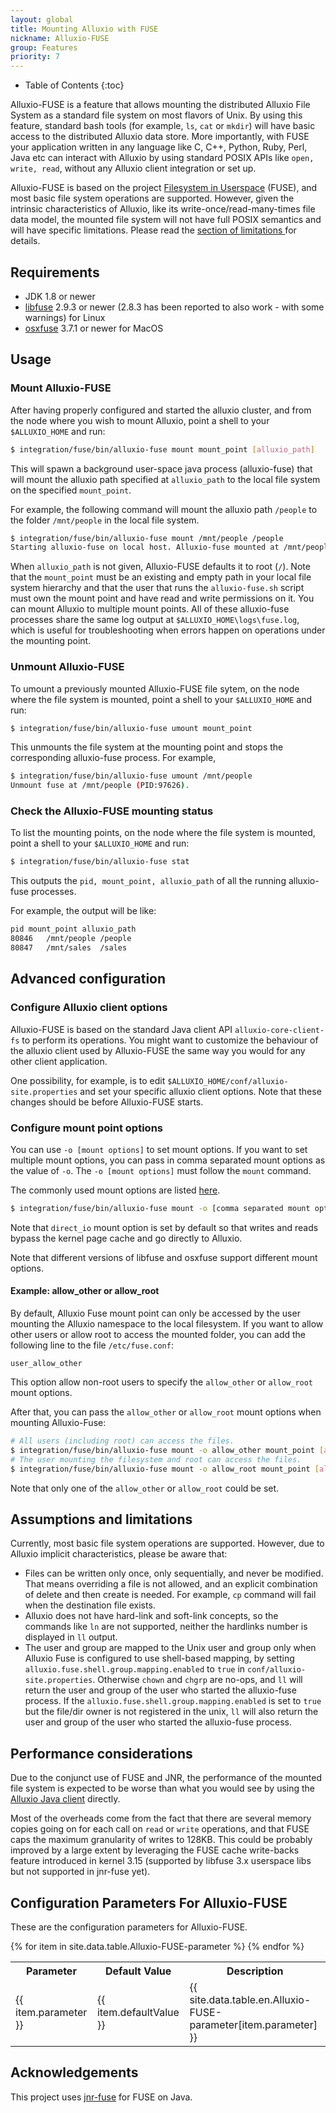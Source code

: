 ```yaml
---
layout: global
title: Mounting Alluxio with FUSE
nickname: Alluxio-FUSE
group: Features
priority: 7
---
```


* Table of Contents
{:toc}

Alluxio-FUSE is a feature that allows mounting the distributed Alluxio File System as a standard
file system on most flavors of Unix. By using this feature, standard bash tools (for example, `ls`,
`cat` or `mkdir`) will have basic access to the distributed Alluxio data store. More importantly,
with FUSE your application written in any language like C, C++, Python, Ruby, Perl, Java etc can
interact with Alluxio by using standard POSIX APIs like `open, write, read`, without any Alluxio
client integration or set up.

Alluxio-FUSE is based on the project [Filesystem in Userspace](http://fuse.sourceforge.net/) (FUSE),
and most basic file system operations are supported. However, given the intrinsic characteristics of
Alluxio, like its write-once/read-many-times file data model, the mounted file system will not have
full POSIX semantics and will have specific limitations.  Please read the [section of limitations
](#assumptions-and-limitations) for details.

## Requirements

* JDK 1.8 or newer 
* [libfuse](https://github.com/libfuse/libfuse) 2.9.3 or newer (2.8.3 has been
  reported to also work - with some warnings) for Linux 
* [osxfuse](https://osxfuse.github.io/) 3.7.1 or newer for MacOS

## Usage

### Mount Alluxio-FUSE

After having properly configured and started the alluxio cluster, and from the node where you wish
to mount Alluxio, point a shell to your `$ALLUXIO_HOME` and run:

```bash
$ integration/fuse/bin/alluxio-fuse mount mount_point [alluxio_path]
```

This will spawn a background user-space java process (alluxio-fuse) that will mount the alluxio path
specified at `alluxio_path` to the local file system on the specified `mount_point`.

For example, the following command will mount the alluxio path `/people` to the folder `/mnt/people`
in the local file system.

```bash
$ integration/fuse/bin/alluxio-fuse mount /mnt/people /people
Starting alluxio-fuse on local host. Alluxio-fuse mounted at /mnt/people. See /lib/alluxio/logs/fuse.log for logs
```

When `alluxio_path` is not given, Alluxio-FUSE defaults it to root (`/`). Note that the
`mount_point` must be an existing and empty path in your local file system hierarchy and that the
user that runs the `alluxio-fuse.sh` script must own the mount point and have read and write
permissions on it. You can mount Alluxio to multiple mount points. All of these alluxio-fuse
processes share the same log output at `$ALLUXIO_HOME\logs\fuse.log`, which is useful for
troubleshooting when errors happen on operations under the mounting point.

### Unmount Alluxio-FUSE

To umount a previously mounted Alluxio-FUSE file sytem, on the node where the file system is
mounted, point a shell to your `$ALLUXIO_HOME` and run:

```bash
$ integration/fuse/bin/alluxio-fuse umount mount_point
```

This unmounts the file system at the mounting point and stops the corresponding alluxio-fuse
process. For example,

```bash
$ integration/fuse/bin/alluxio-fuse umount /mnt/people
Unmount fuse at /mnt/people (PID:97626).
```

### Check the Alluxio-FUSE mounting status

To list the mounting points, on the node where the file system is mounted, point a shell to your
`$ALLUXIO_HOME` and run:

```bash
$ integration/fuse/bin/alluxio-fuse stat
```

This outputs the `pid, mount_point, alluxio_path` of all the running alluxio-fuse processes.

For example, the output will be like:

```bash
pid	mount_point	alluxio_path
80846	/mnt/people	/people
80847	/mnt/sales	/sales
```

## Advanced configuration

### Configure Alluxio client options

Alluxio-FUSE is based on the standard Java client API `alluxio-core-client-fs` to perform its
operations. You might want to customize the behaviour of the alluxio client used by Alluxio-FUSE the
same way you would for any other client application.

One possibility, for example, is to edit `$ALLUXIO_HOME/conf/alluxio-site.properties` and set your
specific alluxio client options. Note that these changes should be before Alluxio-FUSE starts.

### Configure mount point options

You can use `-o [mount options]` to set mount options.
If you want to set multiple mount options, you can pass in comma separated mount options as the value of `-o`.
The `-o [mount options]` must follow the `mount` command.

The commonly used mount options are listed [here](http://man7.org/linux/man-pages/man8/mount.fuse.8.html).

```bash
$ integration/fuse/bin/alluxio-fuse mount -o [comma separated mount options] mount_point [alluxio_path]
```

Note that `direct_io` mount option is set by default so that writes and reads bypass the kernel page cache 
and go directly to Alluxio.

Note that different versions of libfuse and osxfuse support different mount options.

#### Example: allow_other or allow_root

By default, Alluxio Fuse mount point can only be accessed by the user 
mounting the Alluxio namespace to the local filesystem.
If you want to allow other users or allow root to access the mounted folder, you can 
add the following line to the file `/etc/fuse.conf`:

```
user_allow_other
```

This option allow non-root users to specify the `allow_other` or `allow_root` mount options.

After that, you can pass the `allow_other` or `allow_root` mount options when mounting Alluxio-Fuse:

```bash
# All users (including root) can access the files.
$ integration/fuse/bin/alluxio-fuse mount -o allow_other mount_point [alluxio_path]
# The user mounting the filesystem and root can access the files.
$ integration/fuse/bin/alluxio-fuse mount -o allow_root mount_point [alluxio_path]
```

Note that only one of the `allow_other` or `allow_root` could be set.

## Assumptions and limitations

Currently, most basic file system operations are supported. However, due to Alluxio implicit
characteristics, please be aware that:

* Files can be written only once, only sequentially, and never be modified. That means overriding a
  file is not allowed, and an explicit combination of delete and then create is needed. For example,
  `cp` command will fail when the destination file exists.
* Alluxio does not have hard-link and soft-link concepts, so the commands like `ln` are not supported,
  neither the hardlinks number is displayed in `ll` output.
* The user and group are mapped to the Unix user and group only when Alluxio Fuse is configured to use
  shell-based mapping, by setting `alluxio.fuse.shell.group.mapping.enabled` to `true` in `conf/alluxio-site.properties`. 
  Otherwise `chown` and `chgrp` are no-ops, and `ll` will return the
  user and group of the user who started the alluxio-fuse process. 
  If the `alluxio.fuse.shell.group.mapping.enabled` is set to `true`
  but the file/dir owner is not registered in the unix, `ll` will also return the
  user and group of the user who started the alluxio-fuse process. 

## Performance considerations

Due to the conjunct use of FUSE and JNR, the performance of the mounted file system is expected to
be worse than what you would see by using the [Alluxio Java client](Clients-Alluxio-Java.html)
directly.

Most of the overheads come from the fact that there are several memory copies going on for each call
on `read` or `write` operations, and that FUSE caps the maximum granularity of writes to 128KB. This
could be probably improved by a large extent by leveraging the FUSE cache write-backs feature
introduced in kernel 3.15 (supported by libfuse 3.x userspace libs but not supported in jnr-fuse yet).

## Configuration Parameters For Alluxio-FUSE

These are the configuration parameters for Alluxio-FUSE.

<table class="table table-striped">
<tr><th>Parameter</th><th>Default Value</th><th>Description</th></tr>
{% for item in site.data.table.Alluxio-FUSE-parameter %}
  <tr>
    <td>{{ item.parameter }}</td>
    <td>{{ item.defaultValue }}</td>
    <td>{{ site.data.table.en.Alluxio-FUSE-parameter[item.parameter] }}</td>
  </tr>
{% endfor %}
</table>

## Acknowledgements

This project uses [jnr-fuse](https://github.com/SerCeMan/jnr-fuse) for FUSE on Java.
